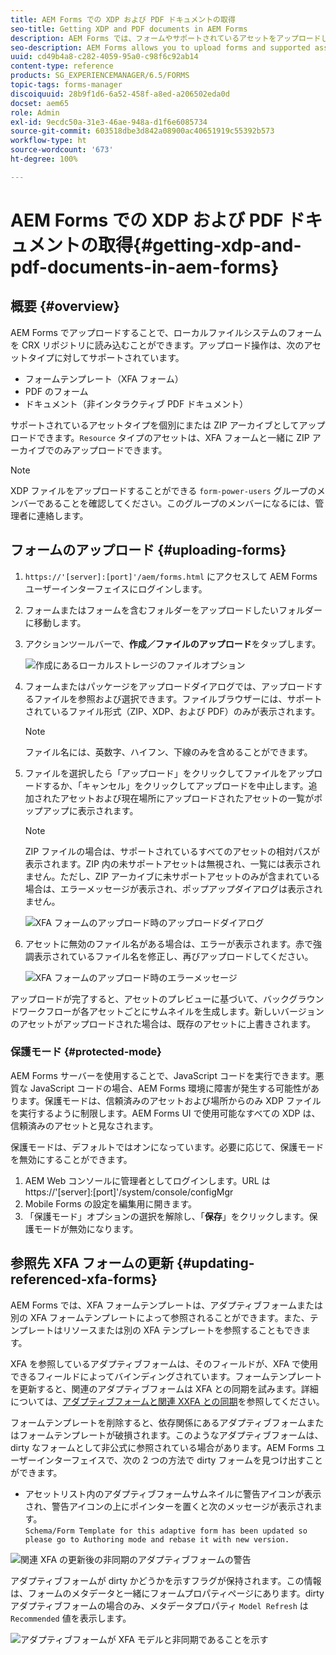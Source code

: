 ```yaml
---
title: AEM Forms での XDP および PDF ドキュメントの取得
seo-title: Getting XDP and PDF documents in AEM Forms
description: AEM Forms では、フォームやサポートされているアセットをアップロードし、アダプティブフォームで使用できます。複数のフォームや関連リソースを一括して ZIP としてアップロードすることもできます。
seo-description: AEM Forms allows you to upload forms and supported assets to use with adaptive forms. You can also bulk upload forms and related resources as a ZIP.
uuid: cd49b4a8-c282-4059-95a0-c98f6c92ab14
content-type: reference
products: SG_EXPERIENCEMANAGER/6.5/FORMS
topic-tags: forms-manager
discoiquuid: 28b9f1d6-6a52-458f-a8ed-a206502eda0d
docset: aem65
role: Admin
exl-id: 9ecdc50a-31e3-46ae-948a-d1f6e6085734
source-git-commit: 603518dbe3d842a08900ac40651919c55392b573
workflow-type: ht
source-wordcount: '673'
ht-degree: 100%

---
```


# AEM Forms での XDP および PDF ドキュメントの取得{#getting-xdp-and-pdf-documents-in-aem-forms}

## 概要 {#overview}

AEM Forms でアップロードすることで、ローカルファイルシステムのフォームを CRX リポジトリに読み込むことができます。アップロード操作は、次のアセットタイプに対してサポートされています。

* フォームテンプレート（XFA フォーム）
* PDF のフォーム
* ドキュメント（非インタラクティブ PDF ドキュメント）

サポートされているアセットタイプを個別にまたは ZIP アーカイブとしてアップロードできます。`Resource` タイプのアセットは、XFA フォームと一緒に ZIP アーカイブでのみアップロードできます。

>[!NOTE]
>
>XDP ファイルをアップロードすることができる `form-power-users` グループのメンバーであることを確認してください。このグループのメンバーになるには、管理者に連絡します。

## フォームのアップロード {#uploading-forms}

1. `https://'[server]:[port]'/aem/forms.html` にアクセスして AEM Forms ユーザーインターフェイスにログインします。
1. フォームまたはフォームを含むフォルダーをアップロードしたいフォルダーに移動します。
1. アクションツールバーで、**作成／ファイルのアップロード**&#x200B;をタップします。

   ![作成にあるローカルストレージのファイルオプション](assets/step.png)

1. フォームまたはパッケージをアップロードダイアログでは、アップロードするファイルを参照および選択できます。ファイルブラウザーには、サポートされているファイル形式（ZIP、XDP、および PDF）のみが表示されます。

   >[!NOTE]
   >
   >ファイル名には、英数字、ハイフン、下線のみを含めることができます。

1. ファイルを選択したら「アップロード」をクリックしてファイルをアップロードするか、「キャンセル」をクリックしてアップロードを中止します。追加されたアセットおよび現在場所にアップロードされたアセットの一覧がポップアップに表示されます。

   >[!NOTE]
   >
   >ZIP ファイルの場合は、サポートされているすべてのアセットの相対パスが表示されます。ZIP 内の未サポートアセットは無視され、一覧には表示されません。ただし、ZIP アーカイブに未サポートアセットのみが含まれている場合は、エラーメッセージが表示され、ポップアップダイアログは表示されません。

   ![XFA フォームのアップロード時のアップロードダイアログ](assets/upload-scr.png)

1. アセットに無効のファイル名がある場合は、エラーが表示されます。赤で強調表示されているファイル名を修正し、再びアップロードしてください。

   ![XFA フォームのアップロード時のエラーメッセージ](assets/upload-scr-err.png)

アップロードが完了すると、アセットのプレビューに基づいて、バックグラウンドワークフローが各アセットごとにサムネイルを生成します。新しいバージョンのアセットがアップロードされた場合は、既存のアセットに上書きされます。

### 保護モード {#protected-mode}

AEM Forms サーバーを使用することで、JavaScript コードを実行できます。悪質な JavaScript コードの場合、AEM Forms 環境に障害が発生する可能性があります。保護モードは、信頼済みのアセットおよび場所からのみ XDP ファイルを実行するように制限します。AEM Forms UI で使用可能なすべての XDP は、信頼済みのアセットと見なされます。

保護モードは、デフォルトではオンになっています。必要に応じて、保護モードを無効にすることができます。

1. AEM Web コンソールに管理者としてログインします。URL は https://&#39;[server]:[port]&#39;/system/console/configMgr
1. Mobile Forms の設定を編集用に開きます。
1. 「保護モード」オプションの選択を解除し、「**保存**」をクリックします。保護モードが無効になります。

## 参照先 XFA フォームの更新 {#updating-referenced-xfa-forms}

AEM Forms では、XFA フォームテンプレートは、アダプティブフォームまたは別の XFA フォームテンプレートによって参照されることができます。また、テンプレートはリソースまたは別の XFA テンプレートを参照することもできます。

XFA を参照しているアダプティブフォームは、そのフィールドが、XFA で使用できるフィールドによってバインディングされています。フォームテンプレートを更新すると、関連のアダプティブフォームは XFA との同期を試みます。詳細については、[アダプティブフォームと関連 XXFA との同期](../../forms/using/synchronizing-adaptive-forms-xfa.md)を参照してください。

フォームテンプレートを削除すると、依存関係にあるアダプティブフォームまたはフォームテンプレートが破損されます。このようなアダプティブフォームは、dirty なフォームとして非公式に参照されている場合があります。AEM Forms ユーザーインターフェイスで、次の 2 つの方法で dirty フォームを見つけ出すことができます。

* アセットリスト内のアダプティブフォームサムネイルに警告アイコンが表示され、警告アイコンの上にポインターを置くと次のメッセージが表示されます。\
   `Schema/Form Template for this adaptive form has been updated so please go to Authoring mode and rebase it with new version.`

![関連 XFA の更新後の非同期のアダプティブフォームの警告](assets/dirtyaf.png)

アダプティブフォームが dirty かどうかを示すフラグが保持されます。この情報は、フォームのメタデータと一緒にフォームプロパティページにあります。dirty アダプティブフォームの場合のみ、メタデータプロパティ `Model Refresh` は `Recommended` 値を表示します。

![アダプティブフォームが XFA モデルと非同期であることを示す](assets/model-refresh.png)
